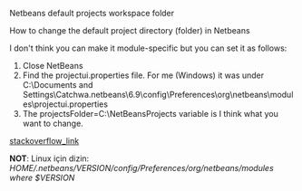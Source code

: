 Netbeans default projects workspace folder

How to change the default project directory (folder) in Netbeans


I don't think you can make it module-specific but you can set it as follows:

1. Close NetBeans
2. Find the projectui.properties file. For me (Windows) it was under C:\Documents and Settings\Catchwa\.netbeans\6.9\config\Preferences\org\netbeans\modules\projectui.properties
3. The projectsFolder=C:\\NetBeansProjects variable is I think what you want to change.



[stackoverflow_link](https://stackoverflow.com/a/3082720)

**NOT**: Linux için dizin: *$HOME/.netbeans/$VERSION/config/Preferences/org/netbeans/modules where $VERSION*